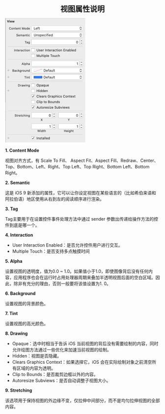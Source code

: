 <center><font size="5"><b>视图属性说明</b></font></center>

![01](./images/01.jpg)

**1. Content Mode**

视图对齐方式，有 Scale To Fill、 Aspect Fit、Aspect Fill、Redraw、Center、Top、Bottom、Left、Right、Top Left、Top Right、Bottom Left、Bottom Right。

**2. Semantic**

这是 iOS 9 新添加的属性，它可以让你设定视图在某些语言的（比如希伯来语和阿拉伯语）地区使用从右到左的阅读顺序进行渲染。

**3. Tag**

Tag主要用于在设置控件事件处理方法中通过 sender 参数出传递给操作方法的控件到底是哪一个。

**4. Interaction**

+ User Interaction Enabled：是否允许控件用户进行交互。
+ Multiple Touch：是否支持多点触摸时间

**5. Alpha**

设置视图的透明度，值为0.0 ~ 1.0。如果值小于1.0，即使图像背后没有任何内容，应用程序也会在运行时占用处理器周期来叠加半透明视图后面的空白区域。因此，除非有充分的理由，否则一般要将该值设置为1. 0。

**6. Background**

设置视图的背景颜色。

**7. Tint**

设置视图的高光颜色。

**8. Drawing**

+ Opaque：选中时相当于告诉 iOS 当前视图的背后没有需要绘制的内容，同时允许绘图方法通过一些优化来加速当前视图的绘制。
+ Hidden：视图是否隐藏。
+ Clears Graphics Context：如果选择它，iOS 会在实际绘制对象之前清空所有区域的内容为透明。
+ Clip to Bounds：是否裁剪边框以外的内容。
+ Autoresize Subviews：是否自动调整子视图大小。

**9. Stretching**

该选项用于保持视图的外边缘不变，仅拉伸中间部分，而不是均匀拉伸视图的全部内容。